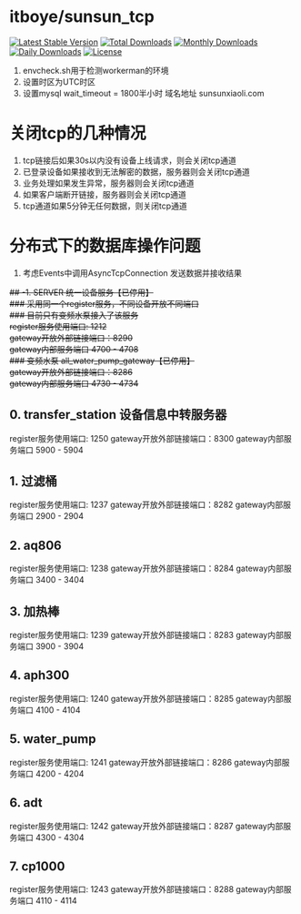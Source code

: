 # itboye/sunsun_tcp   

[![Latest Stable Version](https://poser.pugx.org/itboye/sunsun_tcp/v/stable)](https://packagist.org/packages/itboye/sunsun_tcp)
[![Total Downloads](https://poser.pugx.org/itboye/sunsun_tcp/downloads)](https://packagist.org/packages/itboye/sunsun_tcp)
[![Monthly Downloads](https://poser.pugx.org/itboye/sunsun_tcp/d/monthly)](https://packagist.org/packages/itboye/sunsun_tcp)
[![Daily Downloads](https://poser.pugx.org/itboye/sunsun_tcp/d/daily)](https://packagist.org/packages/itboye/sunsun_tcp)
[![License](https://poser.pugx.org/itboye/sunsun_tcp/license)](https://packagist.org/packages/itboye/sunsun_tcp)

1. envcheck.sh用于检测workerman的环境
2. 设置时区为UTC时区
3. 设置mysql wait_timeout = 1800半小时
域名地址
sunsunxiaoli.com
# 关闭tcp的几种情况
1. tcp链接后如果30s以内没有设备上线请求，则会关闭tcp通道
2. 已登录设备如果接收到无法解密的数据，服务器则会关闭tcp通道
3. 业务处理如果发生异常，服务器则会关闭tcp通道
4. 如果客户端断开链接，服务器则会关闭tcp通道
5. tcp通道如果5分钟无任何数据，则关闭tcp通道

# 分布式下的数据库操作问题
1. 考虑Events中调用AsyncTcpConnection 发送数据并接收结果

~~## -1. SERVER 统一设备服务【已停用】~~   
~~### 采用同一个register服务，不同设备开放不同端口~~   
~~### 目前只有变频水泵接入了该服务~~   
~~register服务使用端口: 1212~~   
~~gateway开放外部链接端口：8290~~   
~~gateway内部服务端口 4700 - 4708~~   
~~### 变频水泵 all_water_pump_gateway【已停用】~~   
~~gateway开放外部链接端口：8286~~   
~~gateway内部服务端口 4730 - 4734~~   

## 0. transfer_station 设备信息中转服务器
register服务使用端口: 1250
gateway开放外部链接端口：8300
gateway内部服务端口 5900 - 5904

## 1. 过滤桶
register服务使用端口: 1237
gateway开放外部链接端口：8282
gateway内部服务端口 2900 - 2904

## 2. aq806
register服务使用端口: 1238
gateway开放外部链接端口：8284
gateway内部服务端口 3400 - 3404

## 3. 加热棒
register服务使用端口: 1239
gateway开放外部链接端口：8283
gateway内部服务端口 3900 - 3904

## 4. aph300
register服务使用端口: 1240
gateway开放外部链接端口：8285
gateway内部服务端口 4100 - 4104

## 5. water_pump
register服务使用端口: 1241
gateway开放外部链接端口：8286
gateway内部服务端口 4200 - 4204

## 6. adt
register服务使用端口: 1242
gateway开放外部链接端口：8287
gateway内部服务端口 4300 - 4304

## 7. cp1000
register服务使用端口: 1243
gateway开放外部链接端口：8288
gateway内部服务端口 4110 - 4114


